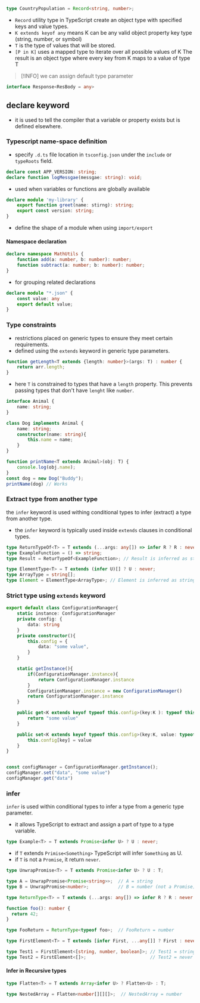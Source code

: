 ```ts
type CountryPopulation = Record<string, number>;
```
- `Record` utility type in TypeScript create an object type with specified keys and value types.
- `K extends keyof any` means K can be any valid object property key type (string, number, or symbol)
- `T` is the type of values that will be stored.
- `[P in K]` uses a mapped type to iterate over all possible values of K
The result is an object type where every key from K maps to a value of type T

> [!INFO] we can assign default type parameter
```ts
interface Response<ResBody = any>
```

## declare keyword
- it is used to tell the compiler that a variable or property exists but is defined elsewhere.
### Typescript name-space definition
- specify `.d.ts` file location in `tsconfig.json` under the `include` or `typeRoots` field.

```ts
declare const APP_VERSION: string;
declare function logMessgae(messgae: string): void;
```
- used when variables or functions are globally available

```ts
declare module 'my-library' {
	export function greet(name: stirng): string;
	export const version: string;
}
```
- define the shape of a module when using `import/export`

#### Namespace declaration
```ts
declare namespace MathUtils {
	function add(a: number, b: number): number;
	function subtract(a: number; b: number): number;
}
```
- for grouping related declarations

```ts
declare module "*.json" {
	const value: any
	export default value;
}
```

### Type constraints
- restrictions placed on generic types to ensure they meet certain requirements.
- defined using the `extends` keyword in generic type parameters.
```ts
function getLength<T extends {length: number}>(args: T) : number {
	return arr.length;
}
```
- here `T` is constrained to types that have a `length` property. This prevents passing types that don't have `lenght` like `number`.

```ts
interface Animal {
	name: string;
}

class Dog implements Animal {
	name: string;
	constructor(name: string){
		this.name = name;
	}
}

function printName<T extends Animal>(obj: T) {
	console.log(obj.name);
}
const dog = new Dog("Buddy");
printName(dog) // Works

```

### Extract type from another type
the `infer` keyword is used withing conditional types to infer (extract) a type from another type.
- the `infer` keyword is typically used inside `extends` clauses in conditional types.

```ts
type ReturnTypeOf<T> = T extends (...args: any[]) => infer R ? R : never;
type ExampleFunction = () => string;
type Result = ReturTypeOf<ExampleFunction>; // Result is inferred as string

```

```ts
type ElementType<T> = T extends (infer U)[] ? U : never;
type ArrayType = string[];
type Element = ElementType<ArrayType>; // Element is inferred as string

```

### Strict type using `extends` keyword

```ts
export default class ConfigurationManager{
    static instance: ConfigurationManager
    private config: {
        data: string
    }
    private constructor(){
        this.config = {
            data: "some value",
        }
    }

    static getInstance(){
        if(ConfigurationManager.instance){
            return ConfigurationManager.instance
        }
        ConfigurationManager.instance = new ConfigurationManager()
        return ConfigurationManager.instance
    }

    public get<K extends keyof typeof this.config>(key:K ): typeof this.config[K] {
        return "some value"
    }

    public set<K extends keyof typeof this.config>(key:K, value: typeof this.config[K] ): void {
        this.config[key] = value
    }
}


const configManager = ConfigurationManager.getInstance();
configManager.set("data", "some value")
configManager.get("data")
```

### infer
`infer` is used within conditional types to infer a type from a generic type parameter.
- it allows TypeScript to extract and assign a part of type to a type variable.

```ts
type Example<T> = T extends Promise<infer U> ? U : never;

```
- if `T` extends `Primise<Something>` TypeScript will infer `Something` as U.
- if `T` is not a `Promise`, it return `never`.


```ts
type UnwrapPromise<T> = T extends Promise<infer U> ? U : T;

type A = UnwrapPromise<Promise<string>>;  // A = string
type B = UnwrapPromise<number>;           // B = number (not a Promise)

```

```ts
type ReturnType<T> = T extends (...args: any[]) => infer R ? R : never;

function foo(): number {
  return 42;
}

type FooReturn = ReturnType<typeof foo>;  // FooReturn = number

```

```ts
type FirstElement<T> = T extends [infer First, ...any[]] ? First : never;

type Test1 = FirstElement<[string, number, boolean]>; // Test1 = string
type Test2 = FirstElement<[]>;                        // Test2 = never

```

#### Infer in Recursive types 
```ts
type Flatten<T> = T extends Array<infer U> ? Flatten<U> : T;

type NestedArray = Flatten<number[][][]>;  // NestedArray = number

```